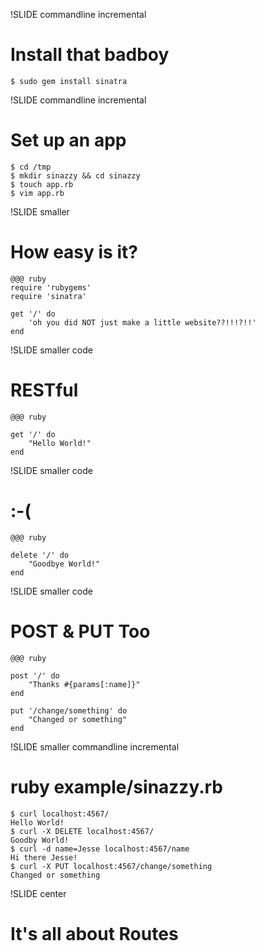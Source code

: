 !SLIDE commandline incremental
# Install that badboy #

    $ sudo gem install sinatra

!SLIDE commandline incremental
# Set up an app #

    $ cd /tmp
    $ mkdir sinazzy && cd sinazzy
    $ touch app.rb
    $ vim app.rb

!SLIDE smaller
# How easy is it?
    @@@ ruby
    require 'rubygems'
    require 'sinatra'

    get '/' do
        'oh you did NOT just make a little website??!!!?!!'
    end



!SLIDE smaller code
# RESTful
    @@@ ruby

    get '/' do
        "Hello World!"
    end
!SLIDE smaller code
# :-(
    @@@ ruby

    delete '/' do
        "Goodbye World!"
    end

!SLIDE smaller code
# POST & PUT Too
    @@@ ruby

    post '/' do
        "Thanks #{params[:name]}"
    end

    put '/change/something' do
        "Changed or something"
    end

!SLIDE smaller commandline incremental
# ruby example/sinazzy.rb #
    $ curl localhost:4567/
    Hello World!
    $ curl -X DELETE localhost:4567/
    Goodby World!
    $ curl -d name=Jesse localhost:4567/name
    Hi there Jesse!
    $ curl -X PUT localhost:4567/change/something
    Changed or something

!SLIDE center
# It's all about Routes #
